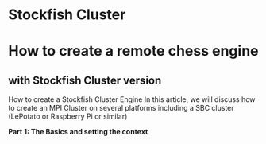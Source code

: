 # Stockfish Cluster
<h1>How to create a remote chess engine</h1>
    <h2>with Stockfish Cluster version</h2>
 How to create a Stockfish Cluster Engine
In this article, we will discuss how to create an MPI Cluster on several platforms including a SBC cluster (LePotato or Raspberry Pi or similar)
<p><b>Part 1: The Basics and setting the context</b></p>
